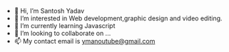 - 👋 Hi, I’m Santosh Yadav
- 👀 I’m interested in Web development,graphic design and video editing.
- 🌱 I’m currently learning Javascript
- 💞️ I’m looking to collaborate on ...
- 📫 My contact email is ymanoutube@gmail.com

<!---
S29antosh/S29antosh is a ✨ special ✨ repository because its `README.md` (this file) appears on your GitHub profile.
You can click the Preview link to take a look at your changes.
--->
